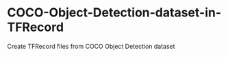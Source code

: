 # COCO-Object-Detection-dataset-in-TFRecord
Create TFRecord files from COCO Object Detection dataset
